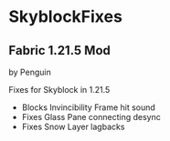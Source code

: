 # SkyblockFixes
## Fabric 1.21.5 Mod
by Penguin

Fixes for Skyblock in 1.21.5

- Blocks Invincibility Frame hit sound
- Fixes Glass Pane connecting desync
- Fixes Snow Layer lagbacks